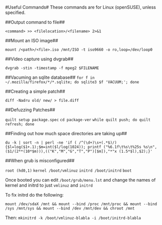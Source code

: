 #Useful Commands#
These commands are for Linux (openSUSE), unless specified.

##Output command to file##

`<command> >> <filelocation>/<filename> 2>&1`

##Mount an ISO image##

`mount /<path>/<file>.iso /mnt/ISO -t iso9660 -o ro,loop=/dev/loop0`

##Video capture using dvgrab##

`dvgrab -stin -timestamp -f mpeg2 $FILENAME`

##Vacuming an sqlite database##
`for f in ~/.mozilla/firefox/*/*.sqlite; do sqlite3 $f 'VACUUM;'; done`

##Creating a simple patch##

`diff -Nadru old/ new/ > file.diff`

##Defuzzing Patches##

`quilt setup package.spec`
`cd package-ver`
`while quilt push; do quilt refresh; done`

##Finding out how much space directories are taking up##

`du -k | sort -n | perl -ne 'if ( /^(\d+)\s+(.*$)/){$l=log($1+.1);$m=int($l/log(1024)); printf ("%6.1f\t%s\t%25s %s\n",($1/(2**(10*$m))),(("K","M","G","T","P")[$m]),"*"x (1.5*$l),$2);}'`

##When grub is misconfigured##

`root (hd0,1)`
`kernel /boot/vmlinuz`
`initrd /boot/initrd`
`boot`

Once booted you can edit `/boot/grub/menu.lst` and change the names of kernel and initrd to just `vmlinuz` and `initrd`

To fix initrd do the following:

`mount /dev/sdaX /mnt && mount --bind /proc /mnt/proc && mount --bind /sys /mnt/sys && mount --bind /dev /mnt/dev && chroot /mnt`

Then:
`mkinitrd -k /boot/vmlinuz-blabla -i /boot/initrd-blabla`
